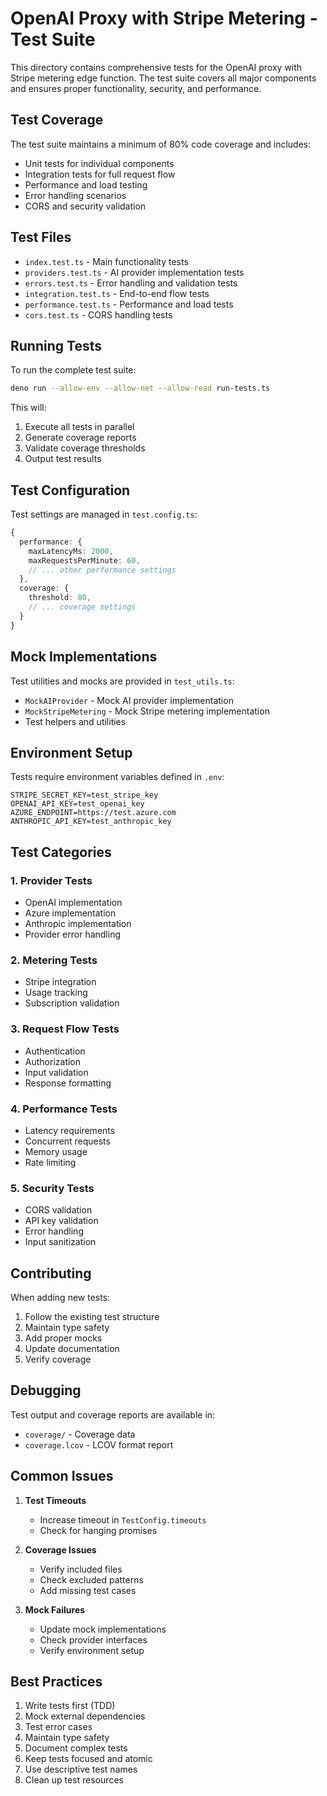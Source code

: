 # OpenAI Proxy with Stripe Metering - Test Suite

This directory contains comprehensive tests for the OpenAI proxy with Stripe metering edge function. The test suite covers all major components and ensures proper functionality, security, and performance.

## Test Coverage

The test suite maintains a minimum of 80% code coverage and includes:

- Unit tests for individual components
- Integration tests for full request flow
- Performance and load testing
- Error handling scenarios
- CORS and security validation

## Test Files

- `index.test.ts` - Main functionality tests
- `providers.test.ts` - AI provider implementation tests
- `errors.test.ts` - Error handling and validation tests
- `integration.test.ts` - End-to-end flow tests
- `performance.test.ts` - Performance and load tests
- `cors.test.ts` - CORS handling tests

## Running Tests

To run the complete test suite:

```bash
deno run --allow-env --allow-net --allow-read run-tests.ts
```

This will:
1. Execute all tests in parallel
2. Generate coverage reports
3. Validate coverage thresholds
4. Output test results

## Test Configuration

Test settings are managed in `test.config.ts`:

```typescript
{
  performance: {
    maxLatencyMs: 2000,
    maxRequestsPerMinute: 60,
    // ... other performance settings
  },
  coverage: {
    threshold: 80,
    // ... coverage settings
  }
}
```

## Mock Implementations

Test utilities and mocks are provided in `test_utils.ts`:

- `MockAIProvider` - Mock AI provider implementation
- `MockStripeMetering` - Mock Stripe metering implementation
- Test helpers and utilities

## Environment Setup

Tests require environment variables defined in `.env`:

```env
STRIPE_SECRET_KEY=test_stripe_key
OPENAI_API_KEY=test_openai_key
AZURE_ENDPOINT=https://test.azure.com
ANTHROPIC_API_KEY=test_anthropic_key
```

## Test Categories

### 1. Provider Tests
- OpenAI implementation
- Azure implementation
- Anthropic implementation
- Provider error handling

### 2. Metering Tests
- Stripe integration
- Usage tracking
- Subscription validation

### 3. Request Flow Tests
- Authentication
- Authorization
- Input validation
- Response formatting

### 4. Performance Tests
- Latency requirements
- Concurrent requests
- Memory usage
- Rate limiting

### 5. Security Tests
- CORS validation
- API key validation
- Error handling
- Input sanitization

## Contributing

When adding new tests:

1. Follow the existing test structure
2. Maintain type safety
3. Add proper mocks
4. Update documentation
5. Verify coverage

## Debugging

Test output and coverage reports are available in:
- `coverage/` - Coverage data
- `coverage.lcov` - LCOV format report

## Common Issues

1. **Test Timeouts**
   - Increase timeout in `TestConfig.timeouts`
   - Check for hanging promises

2. **Coverage Issues**
   - Verify included files
   - Check excluded patterns
   - Add missing test cases

3. **Mock Failures**
   - Update mock implementations
   - Check provider interfaces
   - Verify environment setup

## Best Practices

1. Write tests first (TDD)
2. Mock external dependencies
3. Test error cases
4. Maintain type safety
5. Document complex tests
6. Keep tests focused and atomic
7. Use descriptive test names
8. Clean up test resources